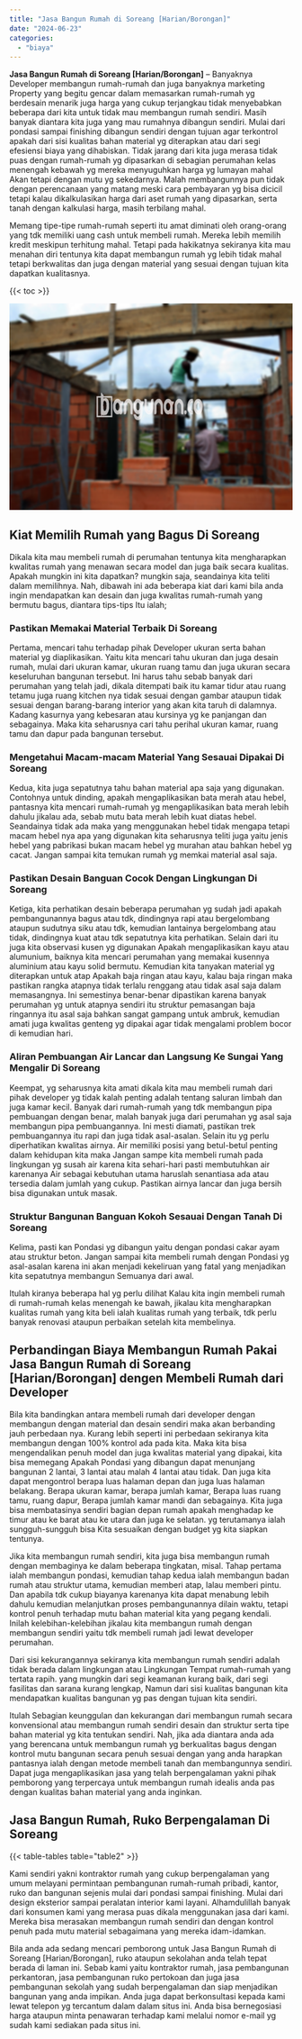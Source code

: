```yaml
---
title: "Jasa Bangun Rumah di Soreang [Harian/Borongan]"
date: "2024-06-23"
categories: 
  - "biaya"
---
```


**Jasa Bangun Rumah di Soreang \[Harian/Borongan\]** – Banyaknya Developer membangun rumah-rumah dan juga banyaknya marketing Property yang begitu gencar dalam memasarkan rumah-rumah yg berdesain menarik juga harga yang cukup terjangkau tidak menyebabkan beberapa dari kita untuk tidak mau membangun rumah sendiri. Masih banyak diantara kita juga yang mau rumahnya dibangun sendiri. Mulai dari pondasi sampai finishing dibangun sendiri dengan tujuan agar terkontrol apakah dari sisi kualitas bahan material yg diterapkan atau dari segi efesiensi biaya yang dihabiskan. Tidak jarang dari kita juga merasa tidak puas dengan rumah-rumah yg dipasarkan di sebagian perumahan kelas menengah kebawah yg mereka menyuguhkan harga yg lumayan mahal Akan tetapi dengan mutu yg sekedarnya. Malah membangunnya pun tidak dengan perencanaan yang matang meski cara pembayaran yg bisa dicicil tetapi kalau dikalkulasikan harga dari aset rumah yang dipasarkan, serta tanah dengan kalkulasi harga, masih terbilang mahal.

Memang tipe-tipe rumah-rumah seperti itu amat diminati oleh orang-orang yang tdk memiliki uang cash untuk membeli rumah. Mereka lebih memilih kredit meskipun terhitung mahal. Tetapi pada hakikatnya sekiranya kita mau menahan diri tentunya kita dapat membangun rumah yg lebih tidak mahal tetapi berkwalitas dan juga dengan material yang sesuai dengan tujuan kita dapatkan kualitasnya.

{{< toc >}}

![Jasa Bangun Rumah di Soreang [Harian/Borongan]](/images/borong-bangunan-05.png)

## Kiat Memilih Rumah yang Bagus Di Soreang

Dikala kita mau membeli rumah di perumahan tentunya kita mengharapkan kwalitas rumah yang menawan secara model dan juga baik secara kualitas. Apakah mungkin ini kita dapatkan? mungkin saja, seandainya kita teliti dalam memilihnya. Nah, dibawah ini ada beberapa kiat dari kami bila anda ingin mendapatkan kan desain dan juga kwalitas rumah-rumah yang bermutu bagus, diantara tips-tips Itu ialah;

### Pastikan Memakai Material Terbaik Di Soreang

Pertama, mencari tahu terhadap pihak Developer ukuran serta bahan material yg diaplikasikan. Yaitu kita mencari tahu ukuran dan juga desain rumah, mulai dari ukuran kamar, ukuran ruang tamu dan juga ukuran secara keseluruhan bangunan tersebut. Ini harus tahu sebab banyak dari perumahan yang telah jadi, dikala ditempati baik itu kamar tidur atau ruang tetamu juga ruang kitchen nya tidak sesuai dengan gambar ataupun tidak sesuai dengan barang-barang interior yang akan kita taruh di dalamnya. Kadang kasurnya yang kebesaran atau kursinya yg ke panjangan dan sebagainya. Maka kita seharusnya cari tahu perihal ukuran kamar, ruang tamu dan dapur pada bangunan tersebut.

### Mengetahui Macam-macam Material Yang Sesauai Dipakai Di Soreang

Kedua, kita juga sepatutnya tahu bahan material apa saja yang digunakan. Contohnya untuk dinding, apakah mengaplikasikan bata merah atau hebel, pantasnya kita mencari rumah-rumah yg mengaplikasikan bata merah lebih dahulu jikalau ada, sebab mutu bata merah lebih kuat diatas hebel. Seandainya tidak ada maka yang menggunakan hebel tidak mengapa tetapi macam hebel nya apa yang digunakan kita seharusnya teliti juga yaitu jenis hebel yang pabrikasi bukan macam hebel yg murahan atau bahkan hebel yg cacat. Jangan sampai kita temukan rumah yg memkai material asal saja.

### Pastikan Desain Banguan Cocok Dengan Lingkungan Di Soreang

Ketiga, kita perhatikan desain beberapa perumahan yg sudah jadi apakah pembangunannya bagus atau tdk, dindingnya rapi atau bergelombang ataupun sudutnya siku atau tdk, kemudian lantainya bergelombang atau tidak, dindingnya kuat atau tdk sepatutnya kita perhatikan. Selain dari itu juga kita observasi kusen yg digunakan Apakah mengaplikasikan kayu atau alumunium, baiknya kita mencari perumahan yang memakai kusennya aluminium atau kayu solid bermutu. Kemudian kita tanyakan material yg diterapkan untuk atap Apakah baja ringan atau kayu, kalau baja ringan maka pastikan rangka atapnya tidak terlalu renggang atau tidak asal saja dalam memasangnya. Ini semestinya benar-benar dipastikan karena banyak perumahan yg untuk atapnya sendiri itu struktur pemasangan baja ringannya itu asal saja bahkan sangat gampang untuk ambruk, kemudian amati juga kwalitas genteng yg dipakai agar tidak mengalami problem bocor di kemudian hari.

### Aliran Pembuangan Air Lancar dan Langsung Ke Sungai Yang Mengalir Di Soreang

Keempat, yg seharusnya kita amati dikala kita mau membeli rumah dari pihak developer yg tidak kalah penting adalah tentang saluran limbah dan juga kamar kecil. Banyak dari rumah-rumah yang tdk membangun pipa pembuangan dengan benar, malah banyak juga dari perumahan yg asal saja membangun pipa pembuangannya. Ini mesti diamati, pastikan trek pembuangannya itu rapi dan juga tidak asal-asalan. Selain itu yg perlu diperhatikan kwalitas airnya. Air memiliki posisi yang betul-betul penting dalam kehidupan kita maka Jangan sampe kita membeli rumah pada lingkungan yg susah air karena kita sehari-hari pasti membutuhkan air karenanya Air sebagai kebutuhan utama haruslah senantiasa ada atau tersedia dalam jumlah yang cukup. Pastikan airnya lancar dan juga bersih bisa digunakan untuk masak.

### Struktur Bangunan Banguan Kokoh Sesauai Dengan Tanah Di Soreang

Kelima, pasti kan Pondasi yg dibangun yaitu dengan pondasi cakar ayam atau struktur beton. Jangan sampai kita membeli rumah dengan Pondasi yg asal-asalan karena ini akan menjadi kekeliruan yang fatal yang menjadikan kita sepatutnya membangun Semuanya dari awal.

Itulah kiranya beberapa hal yg perlu dilihat Kalau kita ingin membeli rumah di rumah-rumah kelas menengah ke bawah, jikalau kita mengharapkan kualitas rumah yang kita beli ialah kualitas rumah yang terbaik, tdk perlu banyak renovasi ataupun perbaikan setelah kita membelinya.

## Perbandingan Biaya Membangun Rumah Pakai Jasa Bangun Rumah di Soreang \[Harian/Borongan\] dengen Membeli Rumah dari Developer

Bila kita bandingkan antara membeli rumah dari developer dengan membangun dengan material dan desain sendiri maka akan berbanding jauh perbedaan nya. Kurang lebih seperti ini perbedaan sekiranya kita membangun dengan 100% kontrol ada pada kita. Maka kita bisa mengendalikan penuh model dan juga kwalitas material yang dipakai, kita bisa memegang Apakah Pondasi yang dibangun dapat menunjang bangunan 2 lantai, 3 lantai atau malah 4 lantai atau tidak. Dan juga kita dapat mengontrol berapa luas halaman depan dan juga luas halaman belakang. Berapa ukuran kamar, berapa jumlah kamar, Berapa luas ruang tamu, ruang dapur, Berapa jumlah kamar mandi dan sebagainya. Kita juga bisa membatasinya sendiri bagian depan rumah apakah menghadap ke timur atau ke barat atau ke utara dan juga ke selatan. yg terutamanya ialah sungguh-sungguh bisa Kita sesuaikan dengan budget yg kita siapkan tentunya.

Jika kita membangun rumah sendiri, kita juga bisa membangun rumah dengan membaginya ke dalam beberapa tingkatan, misal. Tahap pertama ialah membangun pondasi, kemudian tahap kedua ialah membangun badan rumah atau struktur utama, kemudian memberi atap, lalau memberi pintu. Dan apabila tdk cukup biayanya karenanya kita dapat menabung lebih dahulu kemudian melanjutkan proses pembangunannya dilain waktu, tetapi kontrol penuh terhadap mutu bahan material kita yang pegang kendali. Inilah kelebihan-kelebihan jikalau kita membangun rumah dengan membangun sendiri yaitu tdk membeli rumah jadi lewat developer perumahan.

Dari sisi kekurangannya sekiranya kita membangun rumah sendiri adalah tidak berada dalam lingkungan atau Lingkungan Tempat rumah-rumah yang tertata rapih. yang mungkin dari segi keamanan kurang baik, dari segi fasilitas dan sarana kurang lengkap, Namun dari sisi kualitas bangunan kita mendapatkan kualitas bangunan yg pas dengan tujuan kita sendiri.

Itulah Sebagian keunggulan dan kekurangan dari membangun rumah secara konvensional atau membangun rumah sendiri desain dan struktur serta tipe bahan material yg kita tentukan sendiri. Nah, jika ada diantara anda ada yang berencana untuk membangun rumah yg berkualitas bagus dengan kontrol mutu bangunan secara penuh sesuai dengan yang anda harapkan pantasnya ialah dengan metode membeli tanah dan membangunnya sendiri. Dapat juga mengaplikasikan jasa yang telah berpengalaman yakni pihak pemborong yang terpercaya untuk membangun rumah idealis anda pas dengan kualitas bahan material yang anda inginkan.

## Jasa Bangun Rumah, Ruko Berpengalaman Di Soreang

{{< table-tables table="table2" >}}

Kami sendiri yakni kontraktor rumah yang cukup berpengalaman yang umum melayani permintaan pembangunan rumah-rumah pribadi, kantor, ruko dan bangunan sejenis mulai dari pondasi sampai finishing. Mulai dari design eksterior sampai peralatan interior kami layani. Alhamdulillah banyak dari konsumen kami yang merasa puas dikala menggunakan jasa dari kami. Mereka bisa merasakan membangun rumah sendiri dan dengan kontrol penuh pada mutu material sebagaimana yang mereka idam-idamkan.

Bila anda ada sedang mencari pemborong untuk Jasa Bangun Rumah di Soreang \[Harian/Borongan\], ruko ataupun sekolahan anda telah tepat berada di laman ini. Sebab kami yaitu kontraktor rumah, jasa pembangunan perkantoran, jasa pembangunan ruko pertokoan dan juga jasa pembangunan sekolah yang sudah berpengalaman dan siap menjadikan bangunan yang anda impikan. Anda juga dapat berkonsultasi kepada kami lewat telepon yg tercantum dalam dalam situs ini. Anda bisa bernegosiasi harga ataupun minta penawaran terhadap kami melalui nomor e-mail yg sudah kami sediakan pada situs ini.
